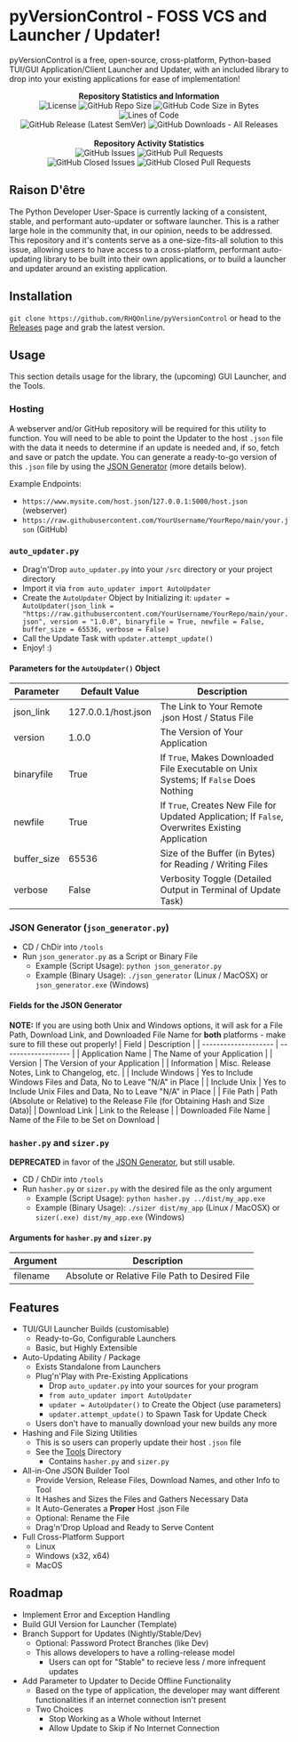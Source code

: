 # pyVersionControl - FOSS VCS and Launcher / Updater!
pyVersionControl is a free, open-source, cross-platform, Python-based TUI/GUI Application/Client Launcher and Updater, with an included library to drop into your existing applications for ease of implementation!

<div align="center">
<b>Repository Statistics and Information</b>
<br>
<img alt="License" src="https://img.shields.io/github/license/RHQOnline/pyVersionControl">
<img alt="GitHub Repo Size" src="https://img.shields.io/github/repo-size/RHQOnline/pyVersionControl">
<img alt="GitHub Code Size in Bytes" src="https://img.shields.io/github/languages/code-size/RHQOnline/pyVersionControl">
<img alt="Lines of Code" src="https://img.shields.io/tokei/lines/github/RHQOnline/pyVersionControl">
<br>
<img alt="GitHub Release (Latest SemVer)" src="https://img.shields.io/github/v/release/RHQOnline/pyVersionControl?color=maroon&label=latest%20release">
<img alt="GitHub Downloads - All Releases" src="https://img.shields.io/github/downloads/RHQOnline/pyVersionControl/total">
<br><br>
<b>Repository Activity Statistics</b>
<br>
<img alt="GitHub Issues" src="https://img.shields.io/github/issues-raw/RHQOnline/pyVersionControl">
<img alt="GitHub Pull Requests" src="https://img.shields.io/github/issues-pr-raw/RHQOnline/pyVersionControl">
<br>
<img alt="GitHub Closed Issues" src="https://img.shields.io/github/issues-closed-raw/RHQOnline/pyVersionControl">
<img alt="GitHub Closed Pull Requests" src="https://img.shields.io/github/issues-pr-closed-raw/RHQOnline/pyVersionControl">
</div>

## Raison D'être
The Python Developer User-Space is currently lacking of a consistent, stable, and performant auto-updater or software launcher. This is a rather large hole in the community that, in our opinion, needs to be addressed. This repository and it's contents serve as a one-size-fits-all solution to this issue, allowing users to have access to a cross-platform, performant auto-updating library to be built into their own applications, or to build a launcher and updater around an existing application.

## Installation
`git clone https://github.com/RHQOnline/pyVersionControl` or head to the [Releases](https://github.com/RHQOnline/pyVersionControl/releases/latest) page and grab the latest version.

## Usage
This section details usage for the library, the (upcoming) GUI Launcher, and the Tools.

### Hosting
A webserver and/or GitHub repository will be required for this utility to function. You will need to be able to point the Updater to the host `.json` file with the data it needs to determine if an update is needed and, if so, fetch and save or patch the update. You can generate a ready-to-go version of this `.json` file by using the [JSON Generator](https://github.com/RHQOnline/pyVersionControl/blob/main/tools/json_generator.py) (more details below).

Example Endpoints:
- `https://www.mysite.com/host.json`/`127.0.0.1:5000/host.json` (webserver)
- `https://raw.githubusercontent.com/YourUsername/YourRepo/main/your.json` (GitHub)

### `auto_updater.py`
- Drag'n'Drop `auto_updater.py` into your `/src` directory or your project directory
- Import it via `from auto_updater import AutoUpdater`
- Create the `AutoUpdater` Object by Initializing it: `updater = AutoUpdater(json_link = "https://raw.githubusercontent.com/YourUsername/YourRepo/main/your.json", version = "1.0.0", binaryfile = True, newfile = False, buffer_size = 65536, verbose = False)`
- Call the Update Task with `updater.attempt_update()`
- Enjoy! :)

#### Parameters for the `AutoUpdater()` Object
|    Parameter     |    Default Value    |       Description        |
| ---------------- | ------------------- | ------------------------ |
| json_link        | 127.0.0.1/host.json | The Link to Your Remote .json Host / Status File |
| version          | 1.0.0 | The Version of Your Application |
| binaryfile | True | If `True`, Makes Downloaded File Executable on Unix Systems; If `False` Does Nothing |
| newfile          | True | If `True`, Creates New File for Updated Application; If `False`, Overwrites Existing Application |
| buffer_size | 65536 | Size of the Buffer (in Bytes) for Reading / Writing Files |
| verbose | False | Verbosity Toggle (Detailed Output in Terminal of Update Task) |

### JSON Generator (`json_generator.py`)
 - CD / ChDir into `/tools`
 - Run `json_generator.py` as a Script or Binary File
   - Example (Script Usage): `python json_generator.py`
   - Example (Binary Usage): `./json_generator` (Linux / MacOSX) or `json_generator.exe` (Windows)

#### Fields for the JSON Generator
**NOTE:** If you are using both Unix and Windows options, it will ask for a File Path, Download Link, and Downloaded File Name for **both** platforms - make sure to fill these out properly!
|        Field         |     Description     |
| -------------------- | ------------------- |
| Application Name     | The Name of your Application |
| Version              | The Version of your Application |
| Information          | Misc. Release Notes, Link to Changelog, etc. |
| Include Windows      | Yes to Include Windows Files and Data, No to Leave "N/A" in Place |
| Include Unix         | Yes to Include Unix Files and Data, No to Leave "N/A" in Place |
| File Path            | Path (Absolute or Relative) to the Release File (for Obtaining Hash and Size Data)|
| Download Link        | Link to the Release |
| Downloaded File Name | Name of the File to be Set on Download |

### `hasher.py` and `sizer.py`
**DEPRECATED** in favor of the [JSON Generator](https://github.com/RHQOnline/pyVersionControl/blob/main/tools/json_generator.py), but still usable.
- CD / ChDir into `/tools`
- Run `hasher.py` or `sizer.py` with the desired file as the only argument
  - Example (Script Usage): `python hasher.py ../dist/my_app.exe`
  - Example (Binary Usage): `./sizer dist/my_app` (Linux / MacOSX) or `sizer(.exe) dist/my_app.exe` (Windows)

#### Arguments for `hasher.py` and `sizer.py`
| Argument | Description |
| -------- | ----------- |
| filename | Absolute or Relative File Path to Desired File |

## Features
 - TUI/GUI Launcher Builds (customisable)
   - Ready-to-Go, Configurable Launchers
   - Basic, but Highly Extensible
 - Auto-Updating Ability / Package
   - Exists Standalone from Launchers
   - Plug'n'Play with Pre-Existing Applications
     - Drop `auto_updater.py` into your sources for your program
     - `from auto_updater import AutoUpdater`
     - `updater = AutoUpdater()` to Create the Object (use parameters)
     - `updater.attempt_update()` to Spawn Task for Update Check
   - Users don't have to manually download your new builds any more
 - Hashing and File Sizing Utilities
   - This is so users can properly update their host `.json` file
   - See the [Tools](https://github.com/RHQOnline/pyVersionControl/tree/main/tools) Directory
     - Contains `hasher.py` and `sizer.py`
 - All-in-One JSON Builder Tool
   - Provide Version, Release Files, Download Names, and other Info to Tool
   - It Hashes and Sizes the Files and Gathers Necessary Data
   - It Auto-Generates a **Proper** Host .json File
   - Optional: Rename the File
   - Drag'n'Drop Upload and Ready to Serve Content
 - Full Cross-Platform Support
   - Linux
   - Windows (x32, x64)
   - MacOS

## Roadmap
 - Implement Error and Exception Handling
 - Build GUI Version for Launcher (Template)
 - Branch Support for Updates (Nightly/Stable/Dev)
   - Optional: Password Protect Branches (like Dev)
   - This allows developers to have a rolling-release model
     - Users can opt for "Stable" to recieve less / more infrequent updates
 - Add Parameter to Updater to Decide Offline Functionality
   - Based on the type of application, the developer may want different functionalities if an internet connection isn't present
   - Two Choices
     - Stop Working as a Whole without Internet
     - Allow Update to Skip if No Internet Connection
